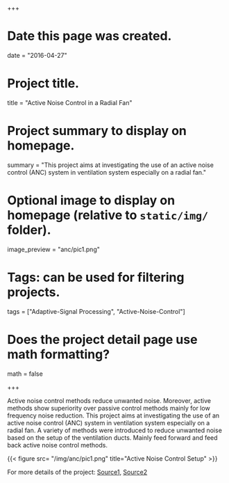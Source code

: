+++
# Date this page was created.
date = "2016-04-27"

# Project title.
title = "Active Noise Control in a Radial Fan"

# Project summary to display on homepage.
summary = "This project aims at investigating the use of an active noise control (ANC) system in ventilation system especially on a radial fan."

# Optional image to display on homepage (relative to `static/img/` folder).
image_preview = "anc/pic1.png"

# Tags: can be used for filtering projects.
tags = ["Adaptive-Signal Processing", "Active-Noise-Control"]

# Does the project detail page use math formatting?
math = false

+++

Active noise control methods reduce unwanted noise. Moreover, active methods show superiority over passive control methods mainly for low frequency noise reduction. This project aims at investigating the use of an active noise control (ANC) system in ventilation system especially on a radial fan. A variety of methods were introduced to reduce unwanted noise based on the setup of the ventilation ducts. Mainly feed forward and feed back active noise control methods.

{{< figure src= "/img/anc/pic1.png" title="Active Noise Control Setup" >}}

For more details of the project: [Source1](https://www.diva-portal.org/smash/get/diva2:831430/FULLTEXT01.pdf), [Source2](http://bth.diva-portal.org/smash/get/diva2:831429/FULLTEXT01.pdf)
